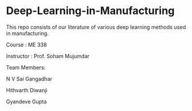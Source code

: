 # Deep-Learning-in-Manufacturing

This repo consists of our literature of various deep learning methods used in manufacturing.

Course      : ME 338

Instructor  : Prof. Soham Mujumdar

Team Members:

N V Sai Gangadhar

Hithvarth Diwanji

Gyandeve Gupta
